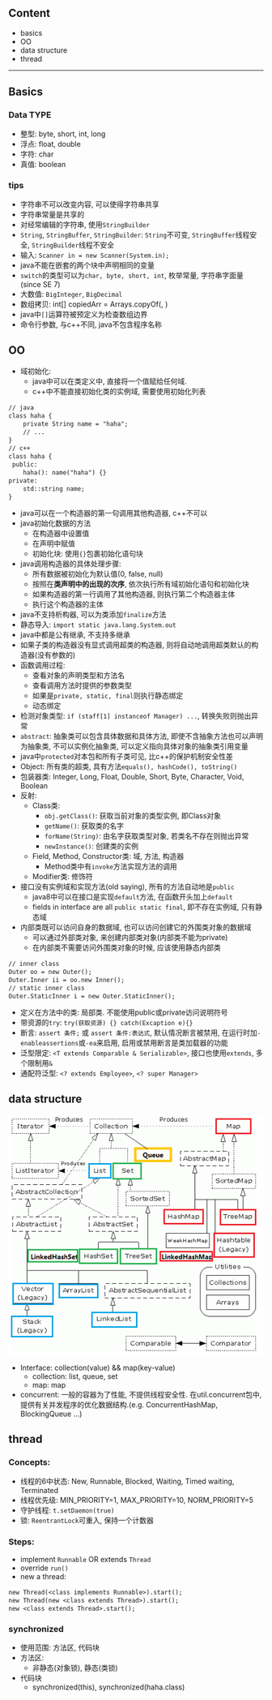 ## Content
- basics
- OO
- data structure
- thread

---
## Basics
### Data TYPE
- 整型: byte, short, int, long
- 浮点: float, double
- 字符: char
- 真值: boolean

### tips
- 字符串不可以改变内容, 可以使得字符串共享
- 字符串常量是共享的
- 对经常编辑的字符串, 使用`StringBuilder`
- `String`, `StringBuffer`, `StringBuilder`: `String`不可变, `StringBuffer`线程安全, `StringBuilder`线程不安全
- 输入: `Scanner in = new Scanner(System.in);`
- java不能在嵌套的两个块中声明相同的变量
- `switch`的类型可以为`char, byte, short, int`, 枚举常量, 字符串字面量(since SE 7)
- 大数值: `BigInteger`, `BigDecimal`
- 数组拷贝: int[] copiedArr = Arrays.copyOf(<arr>, <len>)
- java中`[]`运算符被预定义为检查数组边界
- 命令行参数, 与c++不同, java不包含程序名称

## OO
- 域初始化:
    - java中可以在类定义中, 直接将一个值赋给任何域.
    - c++中不能直接初始化类的实例域, 需要使用初始化列表
    
```
// java
class haha {
    private String name = "haha";
    // ...   
}
// c++
class haha {
 public:
    haha(): name("haha") {}
private:
    std::string name;
}
```
      
- java可以在一个构造器的第一句调用其他构造器, c++不可以
- java初始化数据的方法
  - 在构造器中设置值
  - 在声明中赋值
  - 初始化块: 使用`{}`包裹初始化语句块
- java调用构造器的具体处理步骤:
  - 所有数据被初始化为默认值(0, false, null)
  - 按照在**类声明中的出现的次序**, 依次执行所有域初始化语句和初始化块
  - 如果构造器的第一行调用了其他构造器, 则执行第二个构造器主体
  - 执行这个构造器的主体
- java不支持析构器, 可以为类添加`finalize`方法
- 静态导入: `import static java.lang.System.out`
- java中都是公有继承, 不支持多继承
- 如果子类的构造器没有显式调用超类的构造器, 则将自动地调用超类默认的构造器(没有参数的)
- 函数调用过程:
    - 查看对象的声明类型和方法名
    - 查看调用方法时提供的参数类型
    - 如果是`private, static, final`则执行静态绑定
    - 动态绑定
- 检测对象类型: `if (staff[1] instanceof Manager) ...`, 转换失败则抛出异常
- `abstract`: 抽象类可以包含具体数据和具体方法, 即使不含抽象方法也可以声明为抽象类, 不可以实例化抽象类, 可以定义指向具体对象的抽象类引用变量
- java中`protected`对本包和所有子类可见, 比c++的保护机制安全性差
- Object: 所有类的超类, 具有方法`equals(), hashCode(), toString()`
- 包装器类: Integer, Long, Float, Double, Short, Byte, Character, Void, Boolean
- 反射:
    - Class类:
        - `obj.getClass()`: 获取当前对象的类型实例, 即Class对象
        - `getName()`: 获取类的名字
        - `forName(String)`: 由名字获取类型对象, 若类名不存在则抛出异常
        - `newInstance()`: 创建类的实例
    - Field, Method, Constructor类: 域, 方法, 构造器
        - Method类中有`invoke`方法实现方法的调用
    - Modifier类: 修饰符
- 接口没有实例域和实现方法(old saying), 所有的方法自动地是`public`
    - java8中可以在接口是实现`default`方法, 在函数开头加上`default`
    - fields in interface are all `public static final`, 即不存在实例域, 只有静态域
- 内部类既可以访问自身的数据域, 也可以访问创建它的外围类对象的数据域
  - 可以通过外部类对象, 来创建内部类对象(内部类不能为private)
  - 在内部类不需要访问外围类对象的时候, 应该使用静态内部类
```
// inner class
Outer oo = new Outer();
Outer.Inner ii = oo.new Inner();
// static inner class
Outer.StaticInner i = new Outer.StaticInner();
```
- 定义在方法中的类: 局部类. 不能使用public或private访问说明符号
- 带资源的`try`: `try(获取资源) {} catch(Excaption e){}`
- 断言: `assert 条件;` 或 `assert 条件:表达式`, 默认情况断言被禁用, 在运行时加`-enableassertions`或`-ea`来启用, 启用或禁用断言是类加载器的功能
- 泛型限定: `<T extends Comparable & Serializable>`, 接口也使用`extends`, 多个限制用`&`
- 通配符泛型: `<? extends Employee>`, `<? super Manager>`

## data structure
![java data structure](./pic/javads.png)

- Interface: collection(value) && map(key-value)
  - collection: list, queue, set
  - map: map
- concurrent: 一般的容器为了性能, 不提供线程安全性. 在util.concurrent包中, 提供有关并发程序的优化数据结构.(e.g. ConcurrentHashMap, BlockingQueue ...)

## thread
### Concepts:
- 线程的6中状态: New, Runnable, Blocked, Waiting, Timed waiting, Terminated
- 线程优先级: MIN_PRIORITY=1, MAX_PRIORITY=10, NORM_PRIORITY=5
- 守护线程: `t.setDaemon(true)`
- 锁: `ReentrantLock`可重入, 保持一个计数器

### Steps:
- implement `Runnable` OR extends `Thread`
- override `run()`
- new a thread:
```
new Thread(<class implements Runnable>).start();
new Thread(new <class extends Thread>).start();
new <class extends Thread>.start();
```

### synchronized
- 使用范围: 方法区, 代码块
- 方法区:
  - 非静态(对象锁), 静态(类锁)
- 代码块
  - synchronized(this), synchronized(haha.class)
  
